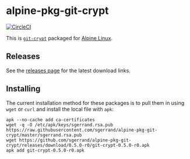 # alpine-pkg-git-crypt

[![CircleCI](https://img.shields.io/circleci/project/sgerrand/alpine-pkg-git-crypt/master.svg)](https://circleci.com/gh/sgerrand/alpine-pkg-git-crypt)

This is [`git-crypt`][git-crypt] packaged for [Alpine Linux][alpine-linux].

## Releases

See the [releases page][releases] for the latest download links.

## Installing

The current installation method for these packages is to pull them in using
`wget` or `curl` and install the local file with `apk`:

    apk --no-cache add ca-certificates
    wget -q -O /etc/apk/keys/sgerrand.rsa.pub https://raw.githubusercontent.com/sgerrand/alpine-pkg-git-crypt/master/sgerrand.rsa.pub
    wget https://github.com/sgerrand/alpine-pkg-git-crypt/releases/download/0.5.0-r0/git-crypt-0.5.0-r0.apk
    apk add git-crypt-0.5.0-r0.apk

[alpine-linux]: https://www.alpinelinux.org
[git-crypt]: https://www.agwa.name/projects/git-crypt/
[releases]: https://github.com/sgerrand/alpine-pkg-git-crypt/releases/
